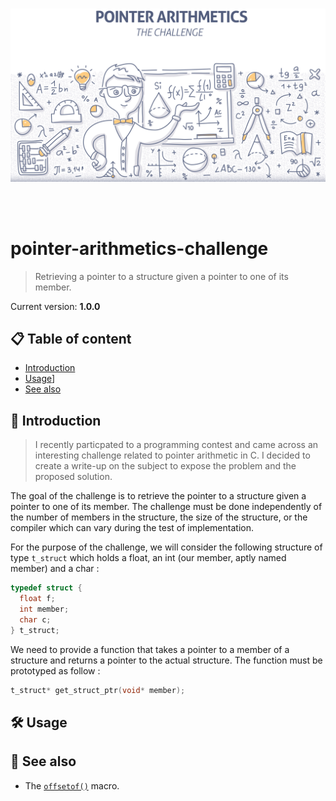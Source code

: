 <br /><br /><br />
<p align="center">
  <img width="750" src="assets/arithmetics.jpg" />
</p>
<br /><br />

# pointer-arithmetics-challenge
> Retrieving a pointer to a structure given a pointer to one of its member.

Current version: **1.0.0**

## 📋 Table of content

- [Introduction](#-introduction)
- [Usage](#-usage)]
- [See also](#-see-also)

## 🚀 Introduction

> I recently particpated to a programming contest and came across an interesting challenge related to pointer arithmetic in C. I decided to create a write-up on the subject to expose the problem and the proposed solution.

The goal of the challenge is to retrieve the pointer to a structure given a pointer to one of its member. The challenge must be done independently of the number of members in the structure, the size of the structure, or the compiler which can vary during the test of implementation.

For the purpose of the challenge, we will consider the following structure of type `t_struct` which holds a float, an int (our member, aptly named member) and a char :

```c
typedef struct {
  float f;
  int member;
  char c;
} t_struct;
```

We need to provide a function that takes a pointer to a member of a structure and returns a pointer to the actual structure. The function must be prototyped as follow :

```c
t_struct* get_struct_ptr(void* member);
```

## 🛠 Usage



## 👀 See also

- The [`offsetof()`](http://en.wikipedia.org/wiki/Offsetof) macro.
